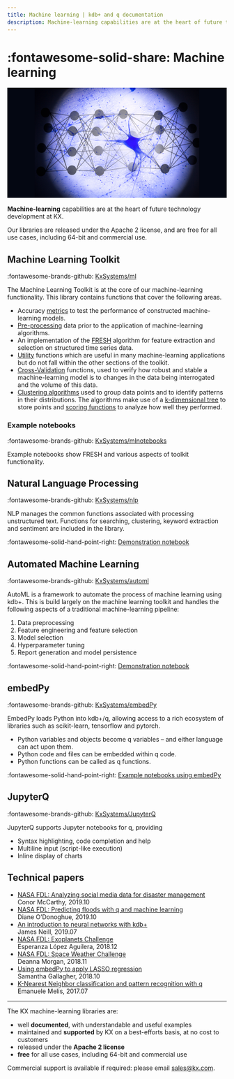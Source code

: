 ```yaml
---
title: Machine learning | kdb+ and q documentation
description: Machine-learning capabilities are at the heart of future technology development at KX. Libraries are added here as they are released. Libraries are released under the Apache 2 license, and are free for all use cases, including 64-bit and commercial use.
---
```

# :fontawesome-solid-share: Machine learning


![Machine learning](img/ml.png)


**Machine-learning** capabilities are at the heart of future technology development at KX. 

Our libraries are released under the Apache 2 license, and are free for all use cases, including 64-bit and commercial use.

## Machine Learning Toolkit

:fontawesome-brands-github:
[KxSystems/ml](https://github.com/KxSystems/ml)

The Machine Learning Toolkit is at the core of our machine-learning functionality. This library contains functions that cover the following areas.

-  Accuracy [metrics](https://github.com/KxSystems/ml/tree/master/util) to test the performance of constructed machine-learning models.
-  [Pre-processing](https://github.com/KxSystems/ml/tree/master/util) data prior to the application of machine-learning algorithms.
-  An implementation of the [FRESH](https://github.com/KxSystems/ml/tree/master/fresh) algorithm for feature extraction and selection on structured time series data. 
-  [Utility](https://github.com/KxSystems/ml/tree/master/util) functions which are useful in many machine-learning applications but do not fall within the other sections of the toolkit.
-  [Cross-Validation](https://github.com/KxSystems/ml/tree/master/xval) functions, used to verify how robust and stable a machine-learning model is to changes in the data being interrogated and the volume of this data.
- [Clustering algorithms](https://github.com/KxSystems/ml/tree/master/clust) used to group data points and to identify patterns in their distributions. The algorithms make use of a [k-dimensional tree](https://github.com/KxSystems/ml/tree/master/clust) to store points and [scoring functions](https://github.com/KxSystems/ml/tree/master/clust) to analyze how well they performed.

### Example notebooks

:fontawesome-brands-github:
[KxSystems/mlnotebooks](https://github.com/KxSystems/mlnotebooks)

Example notebooks show FRESH and various aspects of toolkit functionality.


## Natural Language Processing 

:fontawesome-brands-github:
[KxSystems/nlp](https://github.com/KxSystems/nlp)

NLP manages the common functions associated with processing unstructured text. Functions for searching, clustering, keyword extraction and sentiment are included in the library.

:fontawesome-solid-hand-point-right:
[Demonstration notebook](https://github.com/KxSystems/mlnotebooks/blob/master/notebooks/08%20Natural%20Language%20Processing.ipynb)


## Automated Machine Learning

:fontawesome-brands-github:
[KxSystems/automl](https://github.com/KxSystems/automl)

AutoML is a framework to automate the process of machine learning using kdb+. This is build largely on the machine learning toolkit and handles the following aspects of a traditional machine-learning pipeline:

1.  Data preprocessing
2.  Feature engineering and feature selection
3.  Model selection
4.  Hyperparameter tuning
5.  Report generation and model persistence

:fontawesome-solid-hand-point-right:
[Demonstration notebook](https://github.com/KxSystems/mlnotebooks/blob/master/notebooks/10%20Automated%20Machine%20Learning.ipynb)


## embedPy

:fontawesome-brands-github:
[KxSystems/embedPy](https://github.com/KxSystems/embedpy)

EmbedPy loads Python into kdb+/q, allowing access to a rich ecosystem of libraries such as scikit-learn, tensorflow and pytorch.

-   Python variables and objects become q variables – and either language can act upon them. 
-   Python code and files can be embedded within q code.
-   Python functions can be called as q functions.

:fontawesome-solid-hand-point-right:
[Example notebooks using embedPy](https://github.com/KxSystems/mlnotebooks)


## JupyterQ

:fontawesome-brands-github:
[KxSystems/JupyterQ](https://github.com/KxSystems/jupyterq)

JupyterQ supports Jupyter notebooks for q, providing

-   Syntax highlighting, code completion and help
-   Multiline input (script-like execution)
-   Inline display of charts


## Technical papers

-   [NASA FDL: Analyzing social media data for disaster management](wp/disaster-management/index.md)<br>Conor McCarthy, 2019.10
-   [NASA FDL: Predicting floods with q and machine learning](wp/disaster-floods/index.md)<br>Diane O’Donoghue, 2019.10
-   [An introduction to neural networks with kdb+](wp/neural-networks/index.md)<br>James Neill, 2019.07
-   [NASA FDL: Exoplanets Challenge](wp/exoplanets/index.md)<br>Esperanza López Aguilera, 2018.12
-   [NASA FDL: Space Weather Challenge](wp/space-weather/index.md)<br>Deanna Morgan, 2018.11
-   [Using embedPy to apply LASSO regression](wp/embedpy-lasso/index.md)<br>Samantha Gallagher, 2018.10
-   [K-Nearest Neighbor classification and pattern recognition with q](wp/machine-learning/index.md)<br>Emanuele Melis, 2017.07


---

The KX machine-learning libraries are:

-   well **documented**, with understandable and useful examples
-   maintained and **supported** by KX on a best-efforts basis, at no cost to customers
-   released under the **Apache 2 license**
-   **free** for all use cases, including 64-bit and commercial use

Commercial support is available if required: please email sales@kx.com.

